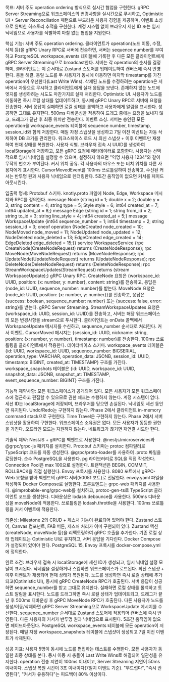 목표: 서버 주도 operation ordering 방식으로 실시간 협업을 구현한다. gRPC Server Streaming으로 워크스페이스의 변경사항을 실시간으로 푸시하고, Optimistic UI + Server Reconciliation 패턴으로 부드러운 사용자 경험을 제공하며, 이벤트 소싱으로 완벽한 히스토리 추적을 구현한다. 계정 시스템 없이 브라우저 세션 ID 또는 임시 닉네임으로 사용자를 식별하여 마찰 없는 협업을 지원한다.

핵심 기능: 서버 주도 operation ordering. 클라이언트가 operation(노드 이동, 수정, 삭제 등)을 gRPC Unary RPC로 서버에 전송하면, 서버는 sequence number를 부여하고 PostgreSQL workspace_events 테이블에 기록한 후 다른 모든 클라이언트에게 gRPC Server Streaming으로 broadcast한다. 서버는 각 operation의 순서를 결정하며, 클라이언트는 이 순서대로 Zustand 스토어를 업데이트하여 캔버스에 즉시 반영한다. 충돌 해결. 동일 노드를 두 사용자가 동시에 이동하면 마지막 timestamp를 가진 operation이 우선한다(Last Write Wins). 삭제된 노드를 수정하려는 operation은 서버에서 자동으로 무시하고 클라이언트에게 실패 응답을 보낸다. 존재하지 않는 노드에 엣지를 생성하려는 시도도 마찬가지로 실패 처리한다. Optimistic UI. 사용자가 노드를 이동하면 즉시 로컬 상태를 업데이트하고, 동시에 gRPC Unary RPC로 서버에 요청을 전송한다. 서버 응답이 실패하면 로컬 상태를 롤백하고 사용자에게 알림을 표시한다. 성공하면 그대로 유지한다. 500ms 디바운싱을 적용하여 드래그 중에는 요청을 보내지 않고, 드래그가 끝난 후 최종 위치만 전송한다. 이벤트 소싱. 서버는 승인된 모든 operation을 workspace_events 테이블에 sequence number, timestamp, session_id와 함께 저장한다. 매일 자정 스냅샷을 생성하고 7일 이전 이벤트는 자동 삭제하여 DB 크기를 관리한다. 워크스페이스 로드 시 최신 스냅샷 + 이후 이벤트만 재생하여 현재 상태를 복원한다. 사용자 식별. 브라우저 접속 시 UUID를 생성하여 localStorage에 저장하고, 모든 gRPC 요청에 메타데이터로 포함한다. 사용자는 선택적으로 임시 닉네임을 설정할 수 있으며, 설정하지 않으면 "익명 사용자 1234"와 같이 무작위 번호가 부여된다. 커서 위치 공유. 각 사용자의 마우스 또는 터치 위치를 다른 사용자에게 표시한다. CursorMovedEvent를 100ms 쓰로틀링하여 전송하고, 수신된 커서는 반투명 원과 사용자 닉네임으로 렌더링한다. 5초간 움직임이 없으면 커서를 페이드아웃시킨다.

입출력 명세: Protobuf 스키마. knotly.proto 파일에 Node, Edge, Workspace 메시지와 RPC를 정의한다. message Node {string id = 1; double x = 2; double y = 3; string content = 4; string type = 5; Style style = 6; int64 created_at = 7; int64 updated_at = 8;} message Edge {string id = 1; string from_id = 2; string to_id = 3; string line_style = 4; int64 created_at = 5;} message WorkspaceUpdate {int64 sequence_number = 1; int64 timestamp = 2; string session_id = 3; oneof operation {NodeCreated node_created = 10; NodeMoved node_moved = 11; NodeUpdated node_updated = 12; NodeDeleted node_deleted = 13; EdgeCreated edge_created = 14; EdgeDeleted edge_deleted = 15;}} service WorkspaceService {rpc CreateNode(CreateNodeRequest) returns (CreateNodeResponse); rpc MoveNode(MoveNodeRequest) returns (MoveNodeResponse); rpc UpdateNode(UpdateNodeRequest) returns (UpdateNodeResponse); rpc DeleteNode(DeleteNodeRequest) returns (DeleteNodeResponse); rpc StreamWorkspaceUpdates(StreamRequest) returns (stream WorkspaceUpdate);} gRPC Unary RPC. CreateNode 요청은 {workspace_id: UUID, position: {x: number, y: number}, content: string}를 전송하고, 응답은 {node_id: UUID, sequence_number: number}를 받는다. MoveNode 요청은 {node_id: UUID, position: {x: number, y: number}}를 전송하고, 응답은 {success: boolean, sequence_number: number} 또는 {success: false, error: string}를 받는다. gRPC Server Streaming. StreamWorkspaceUpdates 요청은 {workspace_id: UUID, session_id: UUID}를 전송하고, 서버는 해당 워크스페이스의 모든 변경사항을 stream으로 푸시한다. 클라이언트는 onData 콜백에서 WorkspaceUpdate 메시지를 수신하고, sequence_number 순서대로 처리한다. 커서 이벤트. CursorMoved 메시지는 {session_id: UUID, nickname: string, position: {x: number, y: number}, timestamp: number}를 전송한다. 100ms 쓰로틀링을 클라이언트에서 적용한다. 데이터베이스 스키마. workspace_events 테이블은 {id: UUID, workspace_id: UUID, sequence_number: BIGSERIAL, operation_type: VARCHAR, operation_data: JSONB, session_id: UUID, timestamp: BIGINT, created_at: TIMESTAMP} 구조를 가진다. workspace_snapshots 테이블은 {id: UUID, workspace_id: UUID, snapshot_data: JSONB, snapshot_at: TIMESTAMP, event_sequence_number: BIGINT} 구조를 가진다.

기능적 제약사항: 모든 워크스페이스가 공개되어 있다. 모든 사용자가 모든 워크스페이스에 접근하고 편집할 수 있으므로 권한 체크는 수행하지 않는다. 계정 시스템이 없다. 세션 ID는 localStorage에 저장되며, 브라우저를 닫으면 손실된다. 닉네임도 세션 동안만 유지된다. Undo/Redo는 구현하지 않는다. Phase 2에서 클라이언트 in-memory command stack으로 구현한다. Time Travel은 구현하지 않는다. Phase 2에서 서버 스냅샷을 활용하여 구현한다. 워크스페이스 소유권은 없다. 모든 사용자가 동등한 권한을 가진다. 오프라인 모드는 지원하지 않는다. 네트워크가 끊기면 재연결 시도만 한다.

기술적 제약: NestJS + gRPC를 백엔드로 사용한다. @nestjs/microservices와 @grpc/grpc-js 패키지를 설치한다. Protobuf 스키마는 protoc 컴파일러로 TypeScript 코드를 자동 생성한다. @grpc/proto-loader를 사용하여 .proto 파일을 로딩한다. 순수 PostgreSQL을 사용한다. pg 라이브러리로 SQL을 직접 작성한다. Connection Pool은 max 100으로 설정한다. 트랜잭션은 BEGIN, COMMIT, ROLLBACK을 직접 실행한다. Envoy 프록시를 사용한다. 8080 포트에서 gRPC-Web 요청을 받아 백엔드의 gRPC 서버(50051 포트)로 전달한다. envoy.yaml 파일을 작성하여 Docker Compose로 실행한다. 프론트엔드는 grpc-web 패키지를 사용한다. @improbable-eng/grpc-web를 설치하고, protoc-gen-ts로 TypeScript 클라이언트 코드를 생성한다. 디바운싱은 lodash.debounce를 사용한다. 500ms 디바운싱을 moveNode에 적용한다. 쓰로틀링은 lodash.throttle을 사용한다. 100ms 쓰로틀링을 커서 이벤트에 적용한다.

의존성: Milestone 2의 CRUD + 제스처 기능이 완료되어 있어야 한다. Zustand 스토어, Canvas 컴포넌트, FAB 버튼, 제스처 처리가 이미 구현되어 있다. Zustand 액션(createNode, moveNode 등)을 리팩토링하여 gRPC 호출을 추가한다. 기존 로컬 상태 업데이트는 Optimistic UI로 유지하고, 서버 응답을 기다린다. Docker Compose가 설정되어 있어야 한다. PostgreSQL 15, Envoy 프록시를 docker-compose.yml에 정의한다.

완료 조건: 브라우저 접속 시 localStorage에 세션 ID가 생성되고, 임시 닉네임 설정 모달이 표시된다. 닉네임을 설정하거나 스킵하면 워크스페이스가 로드된다. 최신 스냅샷 + 이후 이벤트가 재생되어 현재 상태가 복원된다. 노드를 생성하면 즉시 로컬 상태에 추가되고(Optimistic UI), 동시에 gRPC CreateNode RPC가 호출된다. 서버 응답이 성공하면 sequence_number를 받고 그대로 유지한다. 실패하면 로컬 상태를 롤백하고 토스트 알림을 표시한다. 노드를 드래그하면 즉시 로컬 상태가 업데이트되고, 드래그가 끝난 후 500ms 디바운싱 후 gRPC MoveNode RPC가 호출된다. 다른 사용자가 노드를 생성/이동/삭제하면 gRPC Server Streaming으로 WorkspaceUpdate 메시지를 수신한다. sequence_number 순서대로 Zustand 스토어에 적용되어 캔버스에 즉시 반영된다. 다른 사용자의 커서가 반투명 원과 닉네임으로 표시된다. 5초간 움직임이 없으면 페이드아웃된다. PostgreSQL workspace_events 테이블에 모든 operation이 저장된다. 매일 자정 workspace_snapshots 테이블에 스냅샷이 생성되고 7일 이전 이벤트가 삭제된다.

성공 지표: 사용자 5명이 동시에 노드를 편집하는 테스트를 수행한다. 모든 사용자가 동일한 최종 상태를 본다. 동시 이동 시 충돌이 Last Write Wins로 해결되어 일관성을 유지한다. operation 전송 지연이 100ms 이내이고, Server Streaming 지연이 50ms 이내이다. 스냅샷 복원 시간이 3초 이내이다(7일치 이벤트 기준). "부드럽다", "즉시 반영된다", "커서가 유용하다"는 피드백이 80% 이상이다.
